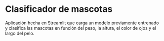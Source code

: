 # Clasificador de mascotas

Aplicación hecha en Streamlit que carga un modelo previamente entrenado y clasifica las mascotas en función del peso, la altura, el color de ojos y el largo del pelo.
